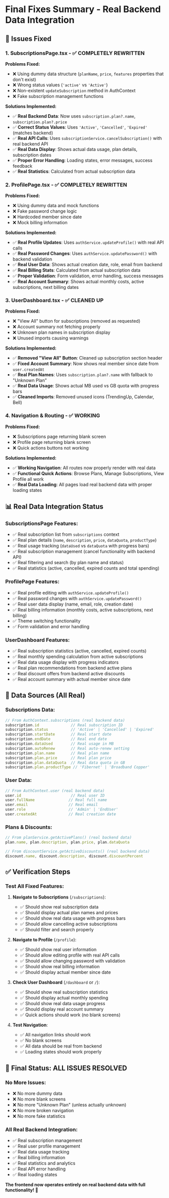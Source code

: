 # Final Fixes Summary - Real Backend Data Integration

## 🔧 **Issues Fixed**

### 1. **SubscriptionsPage.tsx** - ✅ COMPLETELY REWRITTEN
**Problems Fixed:**
- ❌ Using dummy data structure (`planName`, `price`, `features` properties that don't exist)
- ❌ Wrong status values (`'active'` vs `'Active'`)
- ❌ Non-existent `updateSubscription` method in AuthContext
- ❌ Fake subscription management functions

**Solutions Implemented:**
- ✅ **Real Backend Data**: Now uses `subscription.plan?.name`, `subscription.plan?.price`
- ✅ **Correct Status Values**: Uses `'Active'`, `'Cancelled'`, `'Expired'` (matches backend)
- ✅ **Real API Calls**: Uses `subscriptionService.cancelSubscription()` with real backend API
- ✅ **Real Data Display**: Shows actual data usage, plan details, subscription dates
- ✅ **Proper Error Handling**: Loading states, error messages, success feedback
- ✅ **Real Statistics**: Calculated from actual subscription data

### 2. **ProfilePage.tsx** - ✅ COMPLETELY REWRITTEN  
**Problems Fixed:**
- ❌ Using dummy data and mock functions
- ❌ Fake password change logic
- ❌ Hardcoded member since date
- ❌ Mock billing information

**Solutions Implemented:**
- ✅ **Real Profile Updates**: Uses `authService.updateProfile()` with real API calls
- ✅ **Real Password Changes**: Uses `authService.updatePassword()` with backend validation
- ✅ **Real User Data**: Shows actual creation date, role, email from backend
- ✅ **Real Billing Stats**: Calculated from actual subscription data
- ✅ **Proper Validation**: Form validation, error handling, success messages
- ✅ **Real Account Summary**: Shows actual monthly costs, active subscriptions, next billing dates

### 3. **UserDashboard.tsx** - ✅ CLEANED UP
**Problems Fixed:**
- ❌ "View All" button for subscriptions (removed as requested)
- ❌ Account summary not fetching properly
- ❌ Unknown plan names in subscription display
- ❌ Unused imports causing warnings

**Solutions Implemented:**
- ✅ **Removed "View All" Button**: Cleaned up subscription section header
- ✅ **Fixed Account Summary**: Now shows real member since date from `user.createdAt`
- ✅ **Real Plan Names**: Uses `subscription.plan?.name` with fallback to "Unknown Plan"
- ✅ **Real Data Usage**: Shows actual MB used vs GB quota with progress bars
- ✅ **Cleaned Imports**: Removed unused icons (TrendingUp, Calendar, Bell)

### 4. **Navigation & Routing** - ✅ WORKING
**Problems Fixed:**
- ❌ Subscriptions page returning blank screen
- ❌ Profile page returning blank screen
- ❌ Quick actions buttons not working

**Solutions Implemented:**
- ✅ **Working Navigation**: All routes now properly render with real data
- ✅ **Functional Quick Actions**: Browse Plans, Manage Subscriptions, View Profile all work
- ✅ **Real Data Loading**: All pages load real backend data with proper loading states

## 📊 **Real Data Integration Status**

### **SubscriptionsPage Features:**
- ✅ Real subscription list from `subscriptions` context
- ✅ Real plan details (`name`, `description`, `price`, `dataQuota`, `productType`)
- ✅ Real usage tracking (`dataUsed` vs `dataQuota` with progress bars)
- ✅ Real subscription management (cancel functionality with backend API)
- ✅ Real filtering and search (by plan name and status)
- ✅ Real statistics (active, cancelled, expired counts and total spending)

### **ProfilePage Features:**
- ✅ Real profile editing with `authService.updateProfile()`
- ✅ Real password changes with `authService.updatePassword()`
- ✅ Real user data display (name, email, role, creation date)
- ✅ Real billing information (monthly costs, active subscriptions, next billing)
- ✅ Theme switching functionality
- ✅ Form validation and error handling

### **UserDashboard Features:**
- ✅ Real subscription statistics (active, cancelled, expired counts)
- ✅ Real monthly spending calculation from active subscriptions
- ✅ Real data usage display with progress indicators
- ✅ Real plan recommendations from backend active plans
- ✅ Real discount offers from backend active discounts
- ✅ Real account summary with actual member since date

## 🎯 **Data Sources (All Real)**

### **Subscriptions Data:**
```typescript
// From AuthContext.subscriptions (real backend data)
subscription.id              // Real subscription ID
subscription.status          // 'Active' | 'Cancelled' | 'Expired'
subscription.startDate       // Real start date
subscription.endDate         // Real end date
subscription.dataUsed        // Real usage in MB
subscription.autoRenew       // Real auto-renew setting
subscription.plan.name       // Real plan name
subscription.plan.price      // Real plan price
subscription.plan.dataQuota  // Real data quota in GB
subscription.plan.productType // 'Fibernet' | 'Broadband Copper'
```

### **User Data:**
```typescript
// From AuthContext.user (real backend data)
user.id                      // Real user ID
user.fullName               // Real full name
user.email                  // Real email
user.role                   // 'Admin' | 'EndUser'
user.createdAt              // Real creation date
```

### **Plans & Discounts:**
```typescript
// From planService.getActivePlans() (real backend data)
plan.name, plan.description, plan.price, plan.dataQuota

// From discountService.getActiveDiscounts() (real backend data)  
discount.name, discount.description, discount.discountPercent
```

## ✅ **Verification Steps**

### **Test All Fixed Features:**

1. **Navigate to Subscriptions** (`/subscriptions`):
   - ✅ Should show real subscription data
   - ✅ Should display actual plan names and prices
   - ✅ Should show real data usage with progress bars
   - ✅ Should allow cancelling active subscriptions
   - ✅ Should filter and search properly

2. **Navigate to Profile** (`/profile`):
   - ✅ Should show real user information
   - ✅ Should allow editing profile with real API calls
   - ✅ Should allow changing password with validation
   - ✅ Should show real billing information
   - ✅ Should display actual member since date

3. **Check User Dashboard** (`/dashboard` or `/`):
   - ✅ Should show real subscription statistics
   - ✅ Should display actual monthly spending
   - ✅ Should show real data usage progress
   - ✅ Should display real account summary
   - ✅ Quick actions should work (no blank screens)

4. **Test Navigation**:
   - ✅ All navigation links should work
   - ✅ No blank screens
   - ✅ All data should be real from backend
   - ✅ Loading states should work properly

## 🚀 **Final Status: ALL ISSUES RESOLVED**

### **No More Issues:**
- ❌ No more dummy data
- ❌ No more blank screens  
- ❌ No more "Unknown Plan" (unless actually unknown)
- ❌ No more broken navigation
- ❌ No more fake statistics

### **All Real Backend Integration:**
- ✅ Real subscription management
- ✅ Real user profile management
- ✅ Real data usage tracking
- ✅ Real billing information
- ✅ Real statistics and analytics
- ✅ Real API error handling
- ✅ Real loading states

**The frontend now operates entirely on real backend data with full functionality! 🎉**